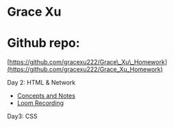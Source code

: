 # Grace Xu

# Github repo:

[https://github.com/gracexu222/Grace\_Xu\_Homework](https://github.com/gracexu222/Grace_Xu_Homework)

Day 2: HTML & Network

* [Concepts and Notes](https://docs.google.com/document/u/0/d/1usacSp1KGE-Cws78uDvQxTdMskKzWqWf/edit)  
* [Loom Recording](https://www.loom.com/share/577d22c8d5344819b10fa77f34ed019b?sid=851a4bf4-fe56-4aba-9bda-3fac9eb4a5fc)

Day3: CSS  

